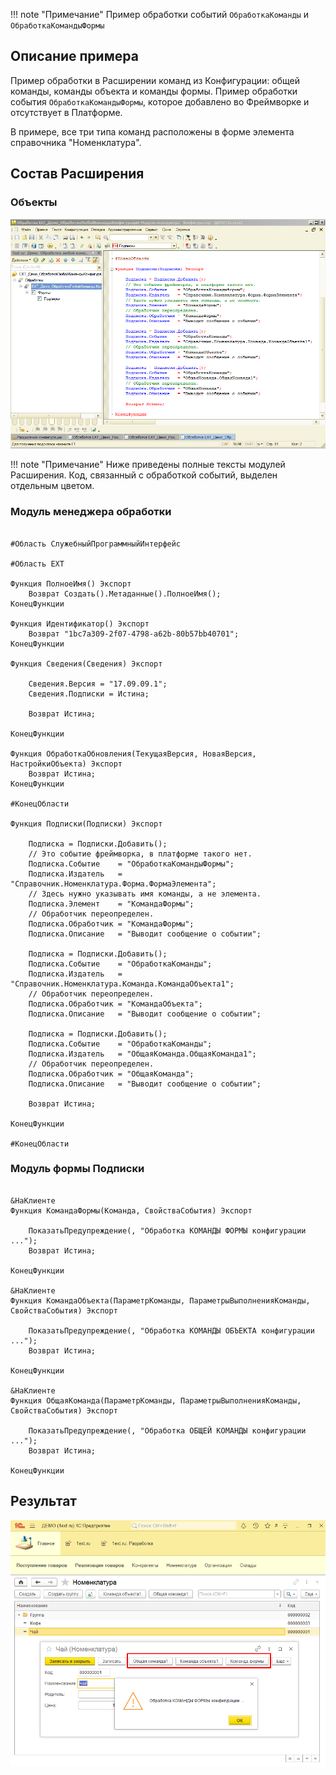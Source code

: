 !!! note "Примечание"
    Пример обработки событий `ОбработкаКоманды` и `ОбработкаКомандыФормы`

## Описание примера

Пример обработки в Расширении команд из Конфигурации: общей команды, команды объекта и команды формы. Пример обработки события `ОбработкаКомандыФормы`, которое добавлено во Фреймворке и отсутствует в Платформе. 

В примере, все три типа команд расположены в форме элемента справочника "Номенклатура".

## Состав Расширения

### Объекты

![Screenshot](../../img/%D0%9E%D0%B1%D1%80%D0%B0%D0%B1%D0%BE%D1%82%D0%BA%D0%B0%20%D0%BA%D0%BE%D0%BC%D0%B0%D0%BD%D0%B4%20%D0%B2%20%D0%9A%D0%BE%D0%BD%D1%84%D0%B8%D0%B3%D1%83%D1%80%D0%B0%D1%82%D0%BE%D1%80%D0%B5.png)

!!! note "Примечание"
    Ниже приведены полные тексты модулей Расширения. Код, связанный с обработкой событий, выделен отдельным цветом.

### Модуль менеджера обработки

``` hl_lines="16 28-56" linenums="1"

#Область СлужебныйПрограммныйИнтерфейс

#Область ЕХТ

Функция ПолноеИмя() Экспорт
	Возврат Создать().Метаданные().ПолноеИмя();
КонецФункции

Функция Идентификатор() Экспорт
	Возврат "1bc7a309-2f07-4798-a62b-80b57bb40701";
КонецФункции

Функция Сведения(Сведения) Экспорт
	
	Сведения.Версия	= "17.09.09.1";
	Сведения.Подписки = Истина;
	
	Возврат Истина;
	
КонецФункции		
 
Функция ОбработкаОбновления(ТекущаяВерсия, НоваяВерсия, НастройкиОбъекта) Экспорт 
	Возврат Истина;
КонецФункции

#КонецОбласти	

Функция Подписки(Подписки) Экспорт
	
	Подписка = Подписки.Добавить();
	// Это событие фреймворка, в платформе такого нет.
	Подписка.Событие 	= "ОбработкаКомандыФормы"; 
	Подписка.Издатель 	= "Справочник.Номенклатура.Форма.ФормаЭлемента";
	// Здесь нужно указывать имя команды, а не элемента.
	Подписка.Элемент 	= "КомандаФормы";
	// Обработчик переопределен.
	Подписка.Обработчик = "КомандаФормы";
	Подписка.Описание	= "Выводит сообщение о событии";
	
	Подписка = Подписки.Добавить();
	Подписка.Событие 	= "ОбработкаКоманды";
	Подписка.Издатель 	= "Справочник.Номенклатура.Команда.КомандаОбъекта1";
	// Обработчик переопределен.
	Подписка.Обработчик = "КомандаОбъекта";
	Подписка.Описание	= "Выводит сообщение о событии";
	
	Подписка = Подписки.Добавить();
	Подписка.Событие 	= "ОбработкаКоманды";
	Подписка.Издатель 	= "ОбщаяКоманда.ОбщаяКоманда1";
	// Обработчик переопределен.
	Подписка.Обработчик = "ОбщаяКоманда";
	Подписка.Описание	= "Выводит сообщение о событии";
	
	Возврат Истина;
	
КонецФункции	

#КонецОбласти
``` 

### Модуль формы Подписки

``` hl_lines="1-23" linenums="1"

&НаКлиенте
Функция КомандаФормы(Команда, СвойстваСобытия) Экспорт
	
	ПоказатьПредупреждение(, "Обработка КОМАНДЫ ФОРМЫ конфигурации ...");
	Возврат Истина;
	
КонецФункции	

&НаКлиенте
Функция КомандаОбъекта(ПараметрКоманды, ПараметрыВыполненияКоманды, СвойстваСобытия) Экспорт
	
	ПоказатьПредупреждение(, "Обработка КОМАНДЫ ОБЪЕКТА конфигурации ...");
	Возврат Истина;
	
КонецФункции	

&НаКлиенте
Функция ОбщаяКоманда(ПараметрКоманды, ПараметрыВыполненияКоманды, СвойстваСобытия) Экспорт
	
	ПоказатьПредупреждение(, "Обработка ОБЩЕЙ КОМАНДЫ конфигурации ...");
	Возврат Истина;
	
КонецФункции
``` 

## Результат

![Screenshot](../../img/%D0%9E%D0%B1%D1%80%D0%B0%D0%B1%D0%BE%D1%82%D0%BA%D0%B0%20%D0%BA%D0%BE%D0%BC%D0%B0%D0%BD%D0%B4%20%D0%B2%20%D0%9F%D1%80%D0%B5%D0%B4%D0%BF%D1%80%D0%B8%D1%8F%D1%82%D0%B8%D0%B8.png)
